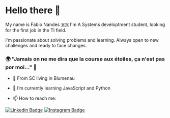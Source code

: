 # Hello there 👋

My name is Fabio Nandes 🇧🇷
I'm A Systems developtment student, looking for the first job in the TI field.

I'm passionate about solving problems and learning. Always open to new challenges and ready to face changes.

### 🌍 "Jamais on ne me dira que la course aux étoiles, ça n'est pas por moi..." 🧠


- 📍 From SC living in Blumenau
- 🌱 I’m currently learning JavaScript and Python


- 📫 How to reach me: 

 [![Linkedin Badge](https://img.shields.io/badge/-LinkedIn-blue?style=flat-square&logo=Linkedin&logoColor=white&link=https://www.linkedin.com/in/fabio-nandes-358117136/)](https://www.linkedin.com/in/fabio-nandes-358117136/)
 [![Instagram Badge](https://img.shields.io/badge/-Instagram-violet?style=flat-square&logo=Instagram&logoColor=white&link=https://www.instagram.com/me_fabios/)](https://www.instagram.com/me_fabios/)


